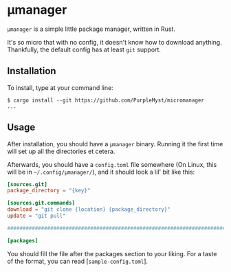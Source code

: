 # µmanager

`µmanager` is a simple little package manager, written in Rust.

It's so micro that with no config, it doesn't know how to download anything.
Thankfully, the default config has at least `git` support.

## Installation

To install, type at your command line:

```shell
$ cargo install --git https://github.com/PurpleMyst/micromanager
...
```

## Usage

After installation, you should have a `µmanager` binary. Running it the first
time will set up all the directories et cetera.

Afterwards, you should have a `config.toml` file somewhere (On Linux, this will
be in `~/.config/µmanager/`), and it should look a lil' bit like this:

```toml
[sources.git]
package_directory = "{key}"

[sources.git.commands]
download = "git clone {location} {package_directory}"
update = "git pull"

################################################################################

[packages]
```

You should fill the file after the packages section to your liking. For a taste
of the format, you can read [`sample-config.toml`].
